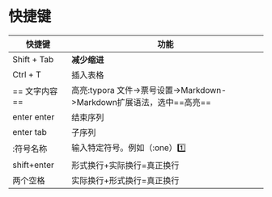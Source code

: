 

# 快捷键

| 快捷键         | 功能                                                         |
| -------------- | ------------------------------------------------------------ |
| Shift + Tab    | **减少缩进**                                                 |
| Ctrl + T       | 插入表格                                                     |
| == 文字内容 == | 高亮:typora 文件->票号设置->Markdown->Markdown扩展语法，选中==高亮== |
| enter enter    | 结束序列                                                     |
| enter tab      | 子序列                                                       |
| :符号名称      | 输入特定符号。例如（:one）:one:                              |
| shift+enter    | 形式换行+实际换行=真正换行                                   |
| 两个空格       | 实际换行+形式换行=真正换行                                   |


 	 

